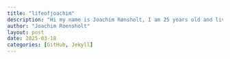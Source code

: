```yaml
---
title: "lifeofjoachim"
description: "Hi my name is Joachim Rønsholt, I am 25 years old and live in Copenhagen"
author: "Joachim Roensholt"
layout: post
date: 2025-03-18
categories: [GitHub, Jekyll]
---
```

